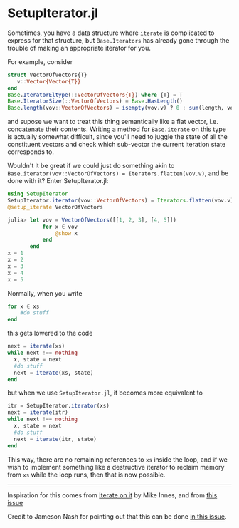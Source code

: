 # SetupIterator.jl

Sometimes, you have a data structure where `iterate` is complicated to express for that structure, 
but `Base.Iterators` has already gone through the trouble of making an appropriate iterator for you.

For example, consider
```julia
struct VectorOfVectors{T}
   v::Vector{Vector{T}}
end
Base.IteratorEltype(::VectorOfVectors{T}) where {T} = T
Base.IteratorSize(::VectorOfVectors) = Base.HasLength()
Base.length(vov::VectorOfVectors) = isempty(vov.v) ? 0 : sum(length, vov.v)
```
and supose we want to treat this thing semantically like a flat vector, i.e. concatenate their contents. Writing
a method for `Base.iterate` on this type is actually somewhat difficult, since you'll need to juggle the state
of all the constituent vectors and check which sub-vector the current iteration state corresponds to.

Wouldn't it be great if we could just do something akin to `Base.iterator(vov::VectorOfVectors) = Iterators.flatten(vov.v)`,
and be done with it? Enter SetupIterator.jl:
``` julia
using SetupIterator
SetupIterator.iterator(vov::VectorOfVectors) = Iterators.flatten(vov.v)
@setup_iterate VectorOfVectors
```

``` julia
julia> let vov = VectorOfVectors([[1, 2, 3], [4, 5]])
           for x ∈ vov
               @show x
           end
       end
x = 1
x = 2
x = 3
x = 4
x = 5
```

Normally, when you write

``` julia
for x ∈ xs
    #do stuff
end
```
this gets lowered to the code
``` julia
next = iterate(xs)
while next !== nothing
  x, state = next
  #do stuff
  next = iterate(xs, state)
end
```
but when we use `SetupIterator.jl`, it becomes more equivalent to

``` julia
itr = SetupIterator.iterator(xs)
next = iterate(itr)
while next !== nothing
  x, state = next
  #do stuff
  next = iterate(itr, state)
end
```
This way, there are no remaining references to `xs` inside the loop, and if we wish to implement something
like a destructive iterator to reclaim memory from `xs` while the loop runs, then that is now possible.

___ 

Inspiration for this comes from [Iterate on it](https://mikeinnes.io/2020/06/04/iterate) by Mike Innes, and from [this issue](https://github.com/JuliaLang/julia/issues/46802)

Credit to Jameson Nash for pointing out that this can be done [in this issue](https://github.com/JuliaLang/julia/issues/46802#issuecomment-1249707763).
